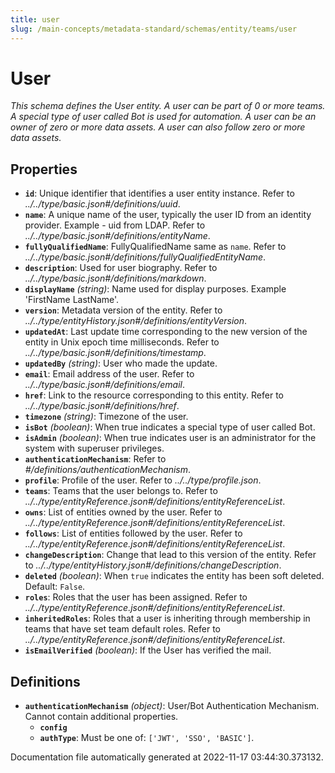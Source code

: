 ```yaml
---
title: user
slug: /main-concepts/metadata-standard/schemas/entity/teams/user
---
```


# User

*This schema defines the User entity. A user can be part of 0 or more teams. A special type of user called Bot is used for automation. A user can be an owner of zero or more data assets. A user can also follow zero or more data assets.*

## Properties

- **`id`**: Unique identifier that identifies a user entity instance. Refer to *../../type/basic.json#/definitions/uuid*.
- **`name`**: A unique name of the user, typically the user ID from an identity provider. Example - uid from LDAP. Refer to *../../type/basic.json#/definitions/entityName*.
- **`fullyQualifiedName`**: FullyQualifiedName same as `name`. Refer to *../../type/basic.json#/definitions/fullyQualifiedEntityName*.
- **`description`**: Used for user biography. Refer to *../../type/basic.json#/definitions/markdown*.
- **`displayName`** *(string)*: Name used for display purposes. Example 'FirstName LastName'.
- **`version`**: Metadata version of the entity. Refer to *../../type/entityHistory.json#/definitions/entityVersion*.
- **`updatedAt`**: Last update time corresponding to the new version of the entity in Unix epoch time milliseconds. Refer to *../../type/basic.json#/definitions/timestamp*.
- **`updatedBy`** *(string)*: User who made the update.
- **`email`**: Email address of the user. Refer to *../../type/basic.json#/definitions/email*.
- **`href`**: Link to the resource corresponding to this entity. Refer to *../../type/basic.json#/definitions/href*.
- **`timezone`** *(string)*: Timezone of the user.
- **`isBot`** *(boolean)*: When true indicates a special type of user called Bot.
- **`isAdmin`** *(boolean)*: When true indicates user is an administrator for the system with superuser privileges.
- **`authenticationMechanism`**: Refer to *#/definitions/authenticationMechanism*.
- **`profile`**: Profile of the user. Refer to *../../type/profile.json*.
- **`teams`**: Teams that the user belongs to. Refer to *../../type/entityReference.json#/definitions/entityReferenceList*.
- **`owns`**: List of entities owned by the user. Refer to *../../type/entityReference.json#/definitions/entityReferenceList*.
- **`follows`**: List of entities followed by the user. Refer to *../../type/entityReference.json#/definitions/entityReferenceList*.
- **`changeDescription`**: Change that lead to this version of the entity. Refer to *../../type/entityHistory.json#/definitions/changeDescription*.
- **`deleted`** *(boolean)*: When `true` indicates the entity has been soft deleted. Default: `False`.
- **`roles`**: Roles that the user has been assigned. Refer to *../../type/entityReference.json#/definitions/entityReferenceList*.
- **`inheritedRoles`**: Roles that a user is inheriting through membership in teams that have set team default roles. Refer to *../../type/entityReference.json#/definitions/entityReferenceList*.
- **`isEmailVerified`** *(boolean)*: If the User has verified the mail.
## Definitions

- **`authenticationMechanism`** *(object)*: User/Bot Authentication Mechanism. Cannot contain additional properties.
  - **`config`**
  - **`authType`**: Must be one of: `['JWT', 'SSO', 'BASIC']`.


Documentation file automatically generated at 2022-11-17 03:44:30.373132.
